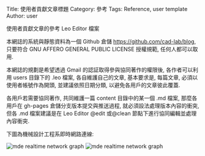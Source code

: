 Title: 使用者貢獻文章標題
Category: 參考
Tags: Reference, user template
Author: user

使用者貢獻文章的參考 Leo Editor 檔案

<!-- PELICAN_END_SUMMARY -->

本網誌的系統與靜態資料為一個 Github 倉儲 <https://github.com/cad-lab/blog>, 只要符合 GNU AFFERO GENERAL PUBLIC LICENSE 授權規範, 任何人都可以取用.

本網誌的規劃是希望透過 Gmail 的認証取得參與協同著作的權限後, 各作者可以利用 users 目錄下的 .leo 檔案, 各自維護自己的文章, 基本要求是, 每篇文章, 必須以使用者帳號作為開頭, 並建議依照日期分類, 以避免各用戶的文章彼此覆蓋.

各用戶若需要協同著作, 共同維護一篇 content 目錄中的某一個 .md 檔案, 那麼各用戶在 gh-pages 倉儲分支版本提交與推送過程, 就必須設法處理版本內容的衝突, 但各 .md 檔案建議是在 Leo Editor @edit 或@clean 節點下進行協同編輯並處理內容衝突.

下圖為機械設計工程系即時網路連線:

 <img src="http://140.130.1.199/graph_image.php?action=view&amp;local_graph_id=120&amp;rra_id=5" alt="mde realtime network graph" /> 
 
 <img src="http://140.130.1.199/graph_image.php?action=view&amp;local_graph_id=120&amp;rra_id=2" alt="mde realtime network graph" />
